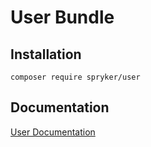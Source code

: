# User Bundle

## Installation

```
composer require spryker/user
```

## Documentation

[User Documentation](https://spryker.github.io/user/index.html)




